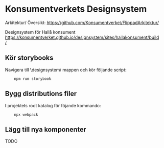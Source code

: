 ﻿# Konsumentverkets Designsystem

Arkitektur/ Översikt:
https://github.com/Konsumentverket/FlippadArkitektur/

Designsystem för Hallå konsument
https://konsumentverket.github.io/designsystem/sites/hallakonsument/build/


## Kör storybooks
Navigera till \designsystem\ mappen och kör följande script:
```
    npm run storybook
```
## Bygg distributions filer

I projektets root katalog för föjande kommando:
```
    npx webpack
```
## Lägg till nya komponenter

TODO


